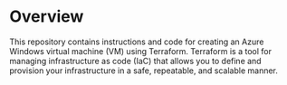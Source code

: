
# Overview

This repository contains instructions and code for creating an Azure Windows virtual machine (VM) using Terraform. Terraform is a tool for managing infrastructure as code (IaC) that allows you to define and provision your infrastructure in a safe, repeatable, and scalable manner.
